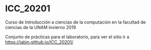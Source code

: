 # ICC_20201
Curso de Introducción a ciencias de la computación en la facultad de ciencias de la UNAM invierno 2019

Conjunto de prácticas para el laboratorio, para ver el sitio ir a 
https://iabin.github.io/ICC_20201/
